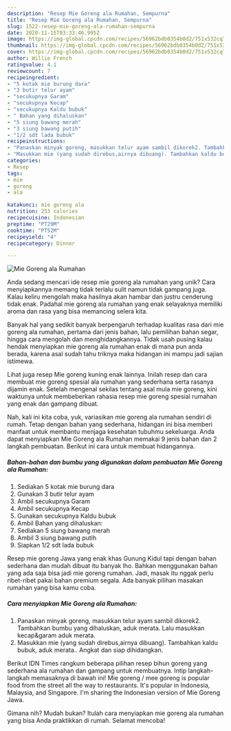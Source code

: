 ```yaml
---
description: "Resep Mie Goreng ala Rumahan, Sempurna"
title: "Resep Mie Goreng ala Rumahan, Sempurna"
slug: 1522-resep-mie-goreng-ala-rumahan-sempurna
date: 2020-11-15T03:33:46.995Z
image: https://img-global.cpcdn.com/recipes/56962bdb0354b0d2/751x532cq70/mie-goreng-ala-rumahan-foto-resep-utama.jpg
thumbnail: https://img-global.cpcdn.com/recipes/56962bdb0354b0d2/751x532cq70/mie-goreng-ala-rumahan-foto-resep-utama.jpg
cover: https://img-global.cpcdn.com/recipes/56962bdb0354b0d2/751x532cq70/mie-goreng-ala-rumahan-foto-resep-utama.jpg
author: Willie French
ratingvalue: 4.1
reviewcount: 7
recipeingredient:
- "5 kotak mie burung dara"
- "3 butir telur ayam"
- "secukupnya Garam"
- "secukupnya Kecap"
- "secukupnya Kaldu bubuk"
- " Bahan yang dihaluskan"
- "5 siung bawang merah"
- "3 siung bawang putih"
- "1/2 sdt lada bubuk"
recipeinstructions:
- "Panaskan minyak goreng, masukkan telur ayam sambil dikorek2. Tambahkan bumbu yang dihaluskan, aduk merata. Lalu masukkan kecap&amp;garam aduk merata."
- "Masukkan mie (yang sudah direbus,airnya dibuang). Tambahkan kaldu bubuk, aduk merata.. Angkat dan siap dihidangkan."
categories:
- Resep
tags:
- mie
- goreng
- ala

katakunci: mie goreng ala 
nutrition: 253 calories
recipecuisine: Indonesian
preptime: "PT29M"
cooktime: "PT52M"
recipeyield: "4"
recipecategory: Dinner

---
```



![Mie Goreng ala Rumahan](https://img-global.cpcdn.com/recipes/56962bdb0354b0d2/751x532cq70/mie-goreng-ala-rumahan-foto-resep-utama.jpg)

Anda sedang mencari ide resep mie goreng ala rumahan yang unik? Cara menyiapkannya memang tidak terlalu sulit namun tidak gampang juga. Kalau keliru mengolah maka hasilnya akan hambar dan justru cenderung tidak enak. Padahal mie goreng ala rumahan yang enak selayaknya memiliki aroma dan rasa yang bisa memancing selera kita.

Banyak hal yang sedikit banyak berpengaruh terhadap kualitas rasa dari mie goreng ala rumahan, pertama dari jenis bahan, lalu pemilihan bahan segar, hingga cara mengolah dan menghidangkannya. Tidak usah pusing kalau hendak menyiapkan mie goreng ala rumahan enak di mana pun anda berada, karena asal sudah tahu triknya maka hidangan ini mampu jadi sajian istimewa.

Lihat juga resep Mie goreng kuning enak lainnya. Inilah resep dan cara membuat mie goreng spesial ala rumahan yang sederhana serta rasanya dijamin enak. Setelah mengenal sekilas tentang asal mula mie goreng, kini waktunya untuk membeberkan rahasia resep mie goreng spesial rumahan yang enak dan gampang dibuat.


Nah, kali ini kita coba, yuk, variasikan mie goreng ala rumahan sendiri di rumah. Tetap dengan bahan yang sederhana, hidangan ini bisa memberi manfaat untuk membantu menjaga kesehatan tubuhmu sekeluarga. Anda dapat menyiapkan Mie Goreng ala Rumahan memakai 9 jenis bahan dan 2 langkah pembuatan. Berikut ini cara untuk membuat hidangannya.

<!--inarticleads1-->

##### Bahan-bahan dan bumbu yang digunakan dalam pembuatan Mie Goreng ala Rumahan:

1. Sediakan 5 kotak mie burung dara
1. Gunakan 3 butir telur ayam
1. Ambil secukupnya Garam
1. Ambil secukupnya Kecap
1. Gunakan secukupnya Kaldu bubuk
1. Ambil  Bahan yang dihaluskan:
1. Sediakan 5 siung bawang merah
1. Ambil 3 siung bawang putih
1. Siapkan 1/2 sdt lada bubuk


Resep mie goreng Jawa yang enak khas Gunung Kidul tapi dengan bahan sederhana dan mudah dibuat itu banyak lho. Bahkan menggunakan bahan yang ada saja bisa jadi mie goreng rumahan. Jadi, masak itu nggak perlu ribet-ribet pakai bahan premium segala. Ada banyak pilihan masakan rumahan yang bisa kamu coba. 

<!--inarticleads2-->

##### Cara menyiapkan Mie Goreng ala Rumahan:

1. Panaskan minyak goreng, masukkan telur ayam sambil dikorek2. Tambahkan bumbu yang dihaluskan, aduk merata. Lalu masukkan kecap&amp;garam aduk merata.
1. Masukkan mie (yang sudah direbus,airnya dibuang). Tambahkan kaldu bubuk, aduk merata.. Angkat dan siap dihidangkan.


Berikut IDN Times rangkum beberapa pilihan resep bihun goreng yang sederhana ala rumahan dan gampang untuk membuatnya. Intip langkah-langkah memasaknya di bawah ini! Mie goreng / mee goreng is popular food from the street all the way to restaurants. It&#39;s popular in Indonesia, Malaysia, and Singapore. I&#39;m sharing the Indonesian version of Mie Goreng Jawa. 

Gimana nih? Mudah bukan? Itulah cara menyiapkan mie goreng ala rumahan yang bisa Anda praktikkan di rumah. Selamat mencoba!
